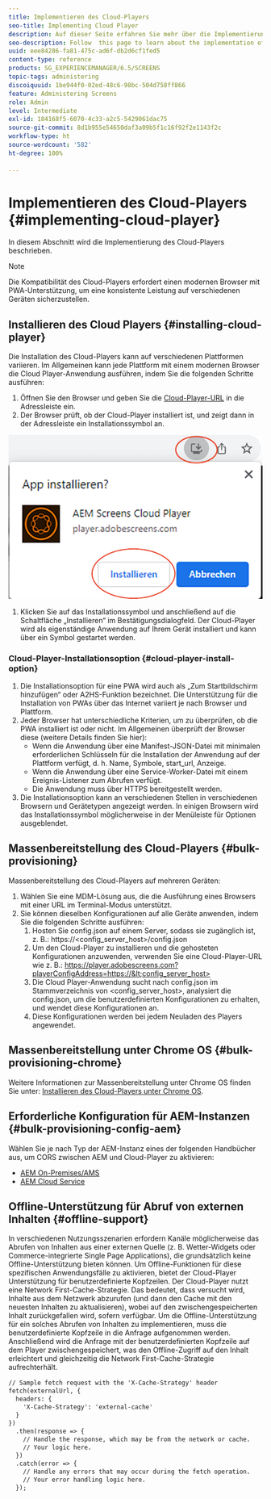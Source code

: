 ```yaml
---
title: Implementieren des Cloud-Players
seo-title: Implementing Cloud Player
description: Auf dieser Seite erfahren Sie mehr über die Implementierung des Cloud-Players.
seo-description: Follow  this page to learn about the implementation of the Cloud Player.
uuid: eee84286-fa81-475c-ad6f-db2d6cf1fed5
content-type: reference
products: SG_EXPERIENCEMANAGER/6.5/SCREENS
topic-tags: administering
discoiquuid: 1be944f0-02ed-48c6-98bc-504d758ff866
feature: Administering Screens
role: Admin
level: Intermediate
exl-id: 184168f5-6070-4c33-a2c5-5429061dac75
source-git-commit: 8d1b955e54650daf3a09b5f1c16f92f2e1143f2c
workflow-type: ht
source-wordcount: '582'
ht-degree: 100%

---
```


# Implementieren des Cloud-Players  {#implementing-cloud-player}

In diesem Abschnitt wird die Implementierung des Cloud-Players beschrieben.

>[!NOTE]
>
>Die Kompatibilität des Cloud-Players erfordert einen modernen Browser mit PWA-Unterstützung, um eine konsistente Leistung auf verschiedenen Geräten sicherzustellen.

## Installieren des Cloud Players {#installing-cloud-player}

Die Installation des Cloud-Players kann auf verschiedenen Plattformen variieren. Im Allgemeinen kann jede Plattform mit einem modernen Browser die Cloud Player-Anwendung ausführen, indem Sie die folgenden Schritte ausführen:

1. Öffnen Sie den Browser und geben Sie die [Cloud-Player-URL](https://player.adobescreens.com) in die Adressleiste ein.
1. Der Browser prüft, ob der Cloud-Player installiert ist, und zeigt dann in der Adressleiste ein Installationssymbol an.

![Bild](/help/user-guide/assets/cloud-player-install.png)

1. Klicken Sie auf das Installationssymbol und anschließend auf die Schaltfläche „Installieren“ im Bestätigungsdialogfeld. Der Cloud-Player wird als eigenständige Anwendung auf Ihrem Gerät installiert und kann über ein Symbol gestartet werden.

### Cloud-Player-Installationsoption {#cloud-player-install-option}

1. Die Installationsoption für eine PWA wird auch als „Zum Startbildschirm hinzufügen“ oder A2HS-Funktion bezeichnet.  Die Unterstützung für die Installation von PWAs über das Internet variiert je nach Browser und Plattform.
1. Jeder Browser hat unterschiedliche Kriterien, um zu überprüfen, ob die PWA installiert ist oder nicht. Im Allgemeinen überprüft der Browser diese (weitere Details finden Sie hier):
   * Wenn die Anwendung über eine Manifest-JSON-Datei mit minimalen erforderlichen Schlüsseln für die Installation der Anwendung auf der Plattform verfügt, d. h. Name, Symbole, start_url, Anzeige.
   * Wenn die Anwendung über eine Service-Worker-Datei mit einem Ereignis-Listener zum Abrufen verfügt.
   * Die Anwendung muss über HTTPS bereitgestellt werden.
1. Die Installationsoption kann an verschiedenen Stellen in verschiedenen Browsern und Gerätetypen angezeigt werden. In einigen Browsern wird das Installationssymbol möglicherweise in der Menüleiste für Optionen ausgeblendet.

## Massenbereitstellung des Cloud-Players {#bulk-provisioning}

Massenbereitstellung des Cloud-Players auf mehreren Geräten:

1. Wählen Sie eine MDM-Lösung aus, die die Ausführung eines Browsers mit einer URL im Terminal-Modus unterstützt.
1. Sie können dieselben Konfigurationen auf alle Geräte anwenden, indem Sie die folgenden Schritte ausführen:
   1. Hosten Sie config.json auf einem Server, sodass sie zugänglich ist, z. B.: https://&lt;config_server_host>/config.json
   1. Um den Cloud-Player zu installieren und die gehosteten Konfigurationen anzuwenden, verwenden Sie eine Cloud-Player-URL wie z. B.: https://player.adobescreens.com?playerConfigAddress=https://&lt;config_server_host>
   1. Die Cloud Player-Anwendung sucht nach config.json im Stammverzeichnis von &lt;config_server_host>, analysiert die config.json, um die benutzerdefinierten Konfigurationen zu erhalten, und wendet diese Konfigurationen an.
   1. Diese Konfigurationen werden bei jedem Neuladen des Players angewendet.

## Massenbereitstellung unter Chrome OS {#bulk-provisioning-chrome}

Weitere Informationen zur Massenbereitstellung unter Chrome OS finden Sie unter: [Installieren des Cloud-Players unter Chrome OS](https://main--screens-franklin-documentation--hlxscreens.hlx.page/updates/cloud-player/guides/chromeos-install-cloud-player).

## Erforderliche Konfiguration für AEM-Instanzen {#bulk-provisioning-config-aem}

Wählen Sie je nach Typ der AEM-Instanz eines der folgenden Handbücher aus, um CORS zwischen AEM und Cloud-Player zu aktivieren:
* [AEM On-Premises/AMS](https://main--screens-franklin-documentation--hlxscreens.hlx.live/updates/cloud-player/guides/cors-settings-aem-onpremandams)
* [AEM Cloud Service](https://main--screens-franklin-documentation--hlxscreens.hlx.live/updates/cloud-player/guides/cors-settings-aem-cs)

## Offline-Unterstützung für Abruf von externen Inhalten {#offline-support}

In verschiedenen Nutzungsszenarien erfordern Kanäle möglicherweise das Abrufen von Inhalten aus einer externen Quelle (z. B. Wetter-Widgets oder Commerce-integrierte Single Page Applications), die grundsätzlich keine Offline-Unterstützung bieten können. Um Offline-Funktionen für diese spezifischen Anwendungsfälle zu aktivieren, bietet der Cloud-Player Unterstützung für benutzerdefinierte Kopfzeilen.
Der Cloud-Player nutzt eine Network First-Cache-Strategie. Das bedeutet, dass versucht wird, Inhalte aus dem Netzwerk abzurufen (und dann den Cache mit den neuesten Inhalten zu aktualisieren), wobei auf den zwischengespeicherten Inhalt zurückgefallen wird, sofern verfügbar. Um die Offline-Unterstützung für ein solches Abrufen von Inhalten zu implementieren, muss die benutzerdefinierte Kopfzeile in die Anfrage aufgenommen werden. Anschließend wird die Anfrage mit der benutzerdefinierten Kopfzeile auf dem Player zwischengespeichert, was den Offline-Zugriff auf den Inhalt erleichtert und gleichzeitig die Network First-Cache-Strategie aufrechterhält.

```
// Sample fetch request with the 'X-Cache-Strategy' header
fetch(externalUrl, {
  headers: {
    'X-Cache-Strategy': 'external-cache'
  }
})
  .then(response => {
    // Handle the response, which may be from the network or cache.
    // Your logic here.
  })
  .catch(error => {
    // Handle any errors that may occur during the fetch operation.
    // Your error handling logic here.
  }); 
```
